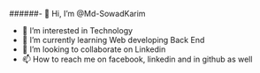 ######- 👋 Hi, I’m @Md-SowadKarim
- 👀 I’m interested in Technology
- 🌱 I’m currently learning Web developing Back End
- 💞️ I’m looking to collaborate on Linkedin
- 📫 How to reach me on facebook, linkedin and in github as well

<!---
Md-SowadKarim/Md-SowadKarim is a ✨ special ✨ repository because its `README.md` (this file) appears on your GitHub profile.
You can click the Preview link to take a look at your changes.
--->
